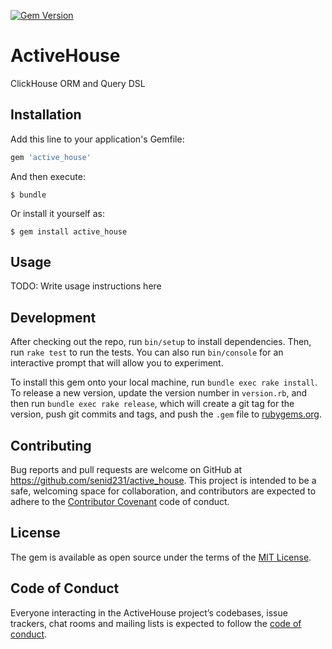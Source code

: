 [![Gem Version](https://badge.fury.io/rb/active_house.svg)](https://badge.fury.io/rb/active_house)

# ActiveHouse

ClickHouse ORM and Query DSL

## Installation

Add this line to your application's Gemfile:

```ruby
gem 'active_house'
```

And then execute:

    $ bundle

Or install it yourself as:

    $ gem install active_house

## Usage

TODO: Write usage instructions here

## Development

After checking out the repo, run `bin/setup` to install dependencies. Then, run `rake test` to run the tests. You can also run `bin/console` for an interactive prompt that will allow you to experiment.

To install this gem onto your local machine, run `bundle exec rake install`. To release a new version, update the version number in `version.rb`, and then run `bundle exec rake release`, which will create a git tag for the version, push git commits and tags, and push the `.gem` file to [rubygems.org](https://rubygems.org).

## Contributing

Bug reports and pull requests are welcome on GitHub at https://github.com/senid231/active_house. This project is intended to be a safe, welcoming space for collaboration, and contributors are expected to adhere to the [Contributor Covenant](http://contributor-covenant.org) code of conduct.

## License

The gem is available as open source under the terms of the [MIT License](https://opensource.org/licenses/MIT).

## Code of Conduct

Everyone interacting in the ActiveHouse project’s codebases, issue trackers, chat rooms and mailing lists is expected to follow the [code of conduct](https://github.com/[USERNAME]/active_house/blob/master/CODE_OF_CONDUCT.md).
